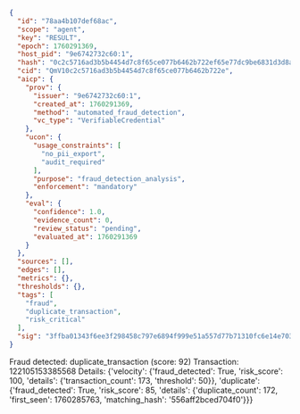 ```json
{
  "id": "78aa4b107def68ac",
  "scope": "agent",
  "key": "RESULT",
  "epoch": 1760291369,
  "host_pid": "9e6742732c60:1",
  "hash": "0c2c5716ad3b5b4454d7c8f65ce077b6462b722ef65e77dc9be6831d3d8aac39",
  "cid": "QmV10c2c5716ad3b5b4454d7c8f65ce077b6462b722e",
  "aicp": {
    "prov": {
      "issuer": "9e6742732c60:1",
      "created_at": 1760291369,
      "method": "automated_fraud_detection",
      "vc_type": "VerifiableCredential"
    },
    "ucon": {
      "usage_constraints": [
        "no_pii_export",
        "audit_required"
      ],
      "purpose": "fraud_detection_analysis",
      "enforcement": "mandatory"
    },
    "eval": {
      "confidence": 1.0,
      "evidence_count": 0,
      "review_status": "pending",
      "evaluated_at": 1760291369
    }
  },
  "sources": [],
  "edges": [],
  "metrics": {},
  "thresholds": {},
  "tags": [
    "fraud",
    "duplicate_transaction",
    "risk_critical"
  ],
  "sig": "3ffba01343f6ee3f298458c797e6894f999e51a557d77b71310fc6e14e7030d3"
}
```

Fraud detected: duplicate_transaction (score: 92)
Transaction: 122105153385568
Details: {'velocity': {'fraud_detected': True, 'risk_score': 100, 'details': {'transaction_count': 173, 'threshold': 50}}, 'duplicate': {'fraud_detected': True, 'risk_score': 85, 'details': {'duplicate_count': 172, 'first_seen': 1760285763, 'matching_hash': '556aff2bced704f0'}}}